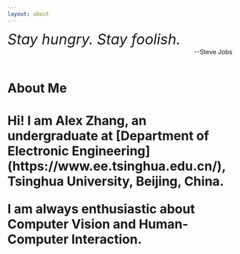 ```yaml
---
layout: about 
---
```

<div align="left"><font size="6"><i>Stay hungry. Stay foolish.</i></font> </div>

<div align="right">
  --Steve Jobs
</div>
<br/>

# About Me
<h1>Hi! I am Alex Zhang, an undergraduate at [Department of Electronic Engineering](https://www.ee.tsinghua.edu.cn/), Tsinghua University, Beijing, China.

I am always enthusiastic about **Computer Vision** and **Human-Computer Interaction**.</h1>

